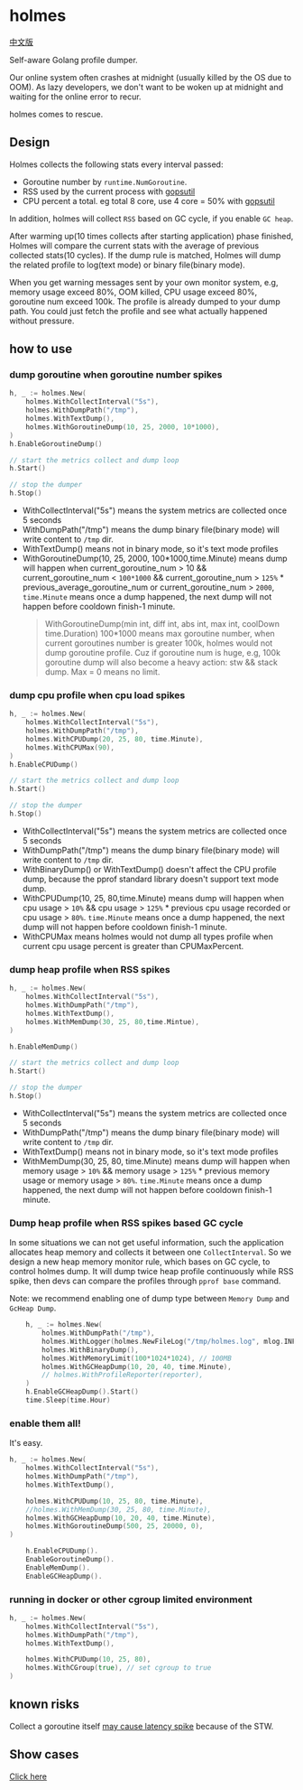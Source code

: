 # holmes
[中文版](./doc/zh.md)

Self-aware Golang profile dumper.

Our online system often crashes at midnight (usually killed by the OS due to OOM). 
As lazy developers, we don't want to be woken up at midnight and waiting for the online error to recur.

holmes comes to rescue.

## Design

Holmes collects the following stats every interval passed:

* Goroutine number by `runtime.NumGoroutine`.
* RSS used by the current process with [gopsutil](https://github.com/shirou/gopsutil)
* CPU percent a total. eg total 8 core, use 4 core = 50% with [gopsutil](https://github.com/shirou/gopsutil)

In addition, holmes will collect `RSS` based on GC cycle, if you enable `GC heap`.

After warming up(10 times collects after starting application) phase finished, 
Holmes will compare the current stats with the average
of previous collected stats(10 cycles). If the dump rule is matched, Holmes will dump
the related profile to log(text mode) or binary file(binary mode).

When you get warning messages sent by your own monitor system, e.g, memory usage exceed 80%,
OOM killed, CPU usage exceed 80%, goroutine num exceed 100k. The profile is already dumped
to your dump path. You could just fetch the profile and see what actually happened without pressure.


## how to use

### dump goroutine when goroutine number spikes

```go
h, _ := holmes.New(
    holmes.WithCollectInterval("5s"),
    holmes.WithDumpPath("/tmp"),
    holmes.WithTextDump(),
    holmes.WithGoroutineDump(10, 25, 2000, 10*1000),
)
h.EnableGoroutineDump()

// start the metrics collect and dump loop
h.Start()

// stop the dumper
h.Stop()
```

* WithCollectInterval("5s") means the system metrics are collected once 5 seconds
* WithDumpPath("/tmp") means the dump binary file(binary mode)  will write content to `/tmp` dir.
* WithTextDump() means not in binary mode, so it's text mode profiles
* WithGoroutineDump(10, 25, 2000, 100*1000,time.Minute) means dump will happen when current_goroutine_num > 10 && 
  current_goroutine_num < `100*1000` && current_goroutine_num > `125%` * previous_average_goroutine_num or current_goroutine_num > `2000`,
  `time.Minute` means once a dump happened, the next dump will not happen before cooldown
  finish-1 minute.
  > WithGoroutineDump(min int, diff int, abs int, max int, coolDown time.Duration)
  > 100*1000 means max goroutine number, when current goroutines number is greater 100k, holmes would not 
  > dump goroutine profile. Cuz if goroutine num is huge, e.g, 100k goroutine dump will also become a 
  > heavy action: stw && stack dump. Max = 0 means no limit.
  
### dump cpu profile when cpu load spikes

```go
h, _ := holmes.New(
    holmes.WithCollectInterval("5s"),
    holmes.WithDumpPath("/tmp"),
    holmes.WithCPUDump(20, 25, 80, time.Minute),
    holmes.WithCPUMax(90),
)
h.EnableCPUDump()

// start the metrics collect and dump loop
h.Start()

// stop the dumper
h.Stop()
```

* WithCollectInterval("5s") means the system metrics are collected once 5 seconds
* WithDumpPath("/tmp") means the dump binary file(binary mode)  will write content to `/tmp` dir.
* WithBinaryDump() or WithTextDump() doesn't affect the CPU profile dump, because the pprof 
  standard library doesn't support text mode dump.
* WithCPUDump(10, 25, 80,time.Minute) means dump will happen when cpu usage > `10%` && 
  cpu usage > `125%` * previous cpu usage recorded or cpu usage > `80%`.
  `time.Minute` means once a dump happened, the next dump will not happen before
  cooldown finish-1 minute.
* WithCPUMax means holmes would not dump all types profile when current cpu 
  usage percent is greater than CPUMaxPercent.  

### dump heap profile when RSS spikes

```go
h, _ := holmes.New(
    holmes.WithCollectInterval("5s"),
    holmes.WithDumpPath("/tmp"),
    holmes.WithTextDump(),
    holmes.WithMemDump(30, 25, 80,time.Mintue),
)

h.EnableMemDump()

// start the metrics collect and dump loop
h.Start()

// stop the dumper
h.Stop()
```

* WithCollectInterval("5s") means the system metrics are collected once 5 seconds
* WithDumpPath("/tmp") means the dump binary file(binary mode)  will write content to `/tmp` dir.
* WithTextDump() means not in binary mode, so it's text mode profiles
* WithMemDump(30, 25, 80, time.Minute) means dump will happen when memory usage > `10%` && 
  memory usage > `125%` * previous memory usage or memory usage > `80%`. 
  `time.Minute` means once a dump happened, the next dump will not happen before
  cooldown finish-1 minute.
  
### Dump heap profile when RSS spikes based GC cycle

In some situations we can not get useful information, such the application allocates heap memory and 
collects it between one `CollectInterval`. So we design a new heap memory monitor rule, which bases on
GC cycle, to control holmes dump. It will dump twice heap profile continuously while RSS spike, then devs
can compare the profiles through `pprof base` command.

Note: we recommend enabling one of dump type between `Memory Dump` and `GcHeap Dump`.

```go
	h, _ := holmes.New(
		holmes.WithDumpPath("/tmp"),
		holmes.WithLogger(holmes.NewFileLog("/tmp/holmes.log", mlog.INFO)),
		holmes.WithBinaryDump(),
		holmes.WithMemoryLimit(100*1024*1024), // 100MB
		holmes.WithGCHeapDump(10, 20, 40, time.Minute),
		// holmes.WithProfileReporter(reporter),
	)
	h.EnableGCHeapDump().Start()
	time.Sleep(time.Hour)
```
  
### enable them all!

It's easy.

```go
h, _ := holmes.New(
    holmes.WithCollectInterval("5s"),
    holmes.WithDumpPath("/tmp"),
    holmes.WithTextDump(),

    holmes.WithCPUDump(10, 25, 80, time.Minute),
    //holmes.WithMemDump(30, 25, 80, time.Minute),
    holmes.WithGCHeapDump(10, 20, 40, time.Minute),
    holmes.WithGoroutineDump(500, 25, 20000, 0),
)

    h.EnableCPUDump().
    EnableGoroutineDump().
	EnableMemDump().
	EnableGCHeapDump().

```

### running in docker or other cgroup limited environment

```go
h, _ := holmes.New(
    holmes.WithCollectInterval("5s"),
    holmes.WithDumpPath("/tmp"),
    holmes.WithTextDump(),

    holmes.WithCPUDump(10, 25, 80),
    holmes.WithCGroup(true), // set cgroup to true
)
```

## known risks

Collect a goroutine itself [may cause latency spike](https://github.com/golang/go/issues/33250) because of the STW.

## Show cases
[Click here](./example/readme.md)